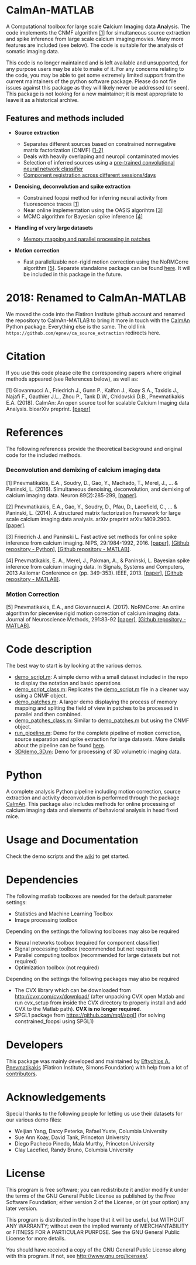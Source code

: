 CaImAn-MATLAB
======
A Computational toolbox for large scale **Ca**lcium **Im**aging data **An**alysis.
The code implements the CNMF algorithm [[1]](#neuron) for simultaneous source extraction and spike inference from large scale calcium imaging movies. Many more features are included (see below). The code is suitable for the analysis of somatic imaging data.

This code is no longer maintained and is left available and unsupported, for any purpose users may be able to make of it. For any concerns relating to the code, you may be able to get some extremely limited support from the current maintainers of the python software package. Please do not file issues against this package as they will likely never be addressed (or seen). This package is not looking for a new maintainer; it is most appropriate to leave it as a historical archive.

## Features and methods included

* **Source extraction** 

    * Separates different sources based on constrained nonnegative matrix factorization (CNMF) [[1-2]](#neuron)
    * Deals with heavily overlaping and neuropil contaminated movies     
    * Selection of inferred sources using a [pre-trained convolutional neural network classifier](https://github.com/flatironinstitute/CaImAn-MATLAB/wiki/Component-classification-with-a-convolutional-neural-network)
    * [Component registration across different sessions/days](https://github.com/flatironinstitute/CaImAn-MATLAB/wiki/Registering-ROIs-across-different-sessions-%5C--days) 

* **Denoising, deconvolution and spike extraction**

    * Constrained foopsi method for inferring neural activity from fluorescence traces [[1]](#neuron)
    * Near online implementation using the OASIS algorihtm [[3]](#oasis)
    * MCMC algorithm for Bayesian spike inference [[4]](#mcmc)
    
* **Handling of very large datasets**

    * [Memory mapping and parallel processing in patches](https://github.com/flatironinstitute/CaImAn-MATLAB/wiki/Processing-of-large-datasets)
    
* **Motion correction**

    * Fast parallelizable non-rigid motion correction using the NoRMCorre algorithm [[5]](#normcorre). Separate standalone package can be found [here](https://github.com/simonsfoundation/NoRMCorre). It will be included in this package in the future.
    
2018: Renamed to CaImAn-MATLAB
======
We moved the code into the Flatiron Institute github account and renamed the repository to CaImAn-MATLAB to bring it more in touch with the [CaImAn](https://github.com/flatironinstitute/CaImAn) Python package. Everything else is the same. The old link ```https://github.com/epnev/ca_source_extraction``` redirects here.

# Citation

If you use this code please cite the corresponding papers where original methods appeared (see References below), as well as: 

<a name="caiman"></a>[1] Giovannucci A., Friedrich J., Gunn P., Kalfon J., Koay S.A., Taxidis J., Najafi F., Gauthier J.L., Zhou P., Tank D.W., Chklovskii D.B., Pnevmatikakis E.A. (2018). CaImAn: An open source tool for scalable Calcium Imaging data Analysis. bioarXiv preprint. [[paper]](https://doi.org/10.1101/339564)

# References

The following references provide the theoretical background and original code for the included methods. 

### Deconvolution and demixing of calcium imaging data

<a name="neuron"></a>[1] Pnevmatikakis, E.A., Soudry, D., Gao, Y., Machado, T., Merel, J., ... & Paninski, L. (2016). Simultaneous denoising, deconvolution, and demixing of calcium imaging data. Neuron 89(2):285-299, [[paper]](http://dx.doi.org/10.1016/j.neuron.2015.11.037). 

<a name="struct"></a>[2] Pnevmatikakis, E.A., Gao, Y., Soudry, D., Pfau, D., Lacefield, C., ... & Paninski, L. (2014). A structured matrix factorization framework for large scale calcium imaging data analysis. arXiv preprint arXiv:1409.2903. [[paper]](http://arxiv.org/abs/1409.2903). 

<a name="oasis"></a>[3] Friedrich J. and Paninski L. Fast active set methods for online spike inference from calcium imaging. NIPS, 29:1984-1992, 2016. [[paper]](https://papers.nips.cc/paper/6505-fast-active-set-methods-for-online-spike-inference-from-calcium-imaging), [[Github repository - Python]](https://github.com/j-friedrich/OASIS), [[Github repository - MATLAB]](https://github.com/zhoupc/OASIS_matlab).

<a name="mcmc"></a>[4] Pnevmatikakis, E. A., Merel, J., Pakman, A., & Paninski, L. Bayesian spike inference from calcium imaging data. In Signals, Systems and Computers, 2013 Asilomar Conference on (pp. 349-353). IEEE, 2013. [[paper]](https://arxiv.org/abs/1311.6864), [[Github repository - MATLAB]](https://github.com/epnev/continuous_time_ca_sampler).

### Motion Correction

<a name="normcorre"></a>[5] Pnevmatikakis, E.A., and Giovannucci A. (2017). NoRMCorre: An online algorithm for piecewise rigid motion correction of calcium imaging data. Journal of Neuroscience Methods, 291:83-92 [[paper]](https://doi.org/10.1016/j.jneumeth.2017.07.031), [[Github repository - MATLAB]](https://github.com/simonsfoundation/normcorre).

Code description
=======

The best way to start is by looking at the various demos.
- [demo_script.m](https://github.com/epnev/ca_source_extraction/blob/master/demo_script.m): A simple demo with a small dataset included in the repo to display the notation and basic operations
- [demo_script_class.m](https://github.com/flatironinstitute/CaImAn-MATLAB/blob/master/demo_script_class.m): Replicates the [demo_script.m](https://github.com/epnev/ca_source_extraction/blob/master/demo_script.m) file in a cleaner way using a CNMF object.
- [demo_patches.m](https://github.com/epnev/ca_source_extraction/blob/master/demo_patches.m): A larger demo displaying the process of memory mapping and spliting the field of view in patches to be processed in parallel and then combined.
- [demo_patches_class.m](https://github.com/epnev/ca_source_extraction/blob/master/demo_patches_class.m): Similar to [demo_patches.m](https://github.com/epnev/ca_source_extraction/blob/master/demo_patches.m) but using the CNMF object.
- [run_pipeline.m](https://github.com/epnev/ca_source_extraction/blob/master/run_pipeline.m): Demo for the complete pipeline of motion correction, source separation and spike extraction for large datasets. More details about the pipeline can be found [here](https://github.com/epnev/ca_source_extraction/wiki/Complete-analysis-pipeline).
- [3D/demo_3D.m](https://github.com/epnev/ca_source_extraction/blob/master/3D/demo_3D.m): Demo for processing of 3D volumetric imaging data.

# Python

A complete analysis Python pipeline including motion correction, source extraction and activity deconvolution is performed through the package [CaImAn](https://github.com/flatironinstitute/caiman). This package also includes methods for online processing of calcium imaging data and elements of behavioral analysis in head fixed mice. 

Usage and Documentation
=======
Check the demo scripts and the [wiki](https://github.com/flatironinstitute/CaImAn-MATLAB/wiki) to get started.

Dependencies
========
The following matlab toolboxes are needed for the default parameter settings:

- Statistics and Machine Learning Toolbox
- Image processing toolbox

Depending on the settings the following toolboxes may also be required

- Neural networks toolbox (required for component classifier)
- Signal processing toolbox (recommended but not required)
- Parallel computing toolbox (recommended for large datasets but not required)
- Optimization toolbox (not required)

Depending on the settings the following packages may also be required

- The CVX library which can be downloaded from http://cvxr.com/cvx/download/ (after unpacking CVX open Matlab and run cvx_setup from inside the CVX directory to properly install and add CVX to the Matlab path). **CVX is no longer required**.
- SPGL1 package from https://github.com/mpf/spgl1 (for solving constrained_foopsi using SPGL1)

# Developers

This package was mainly developed and maintained by [Eftychios A. Pnevmatikakis](https://github.com/epnev) (Flatiron Institute, Simons Foundation) with help from a lot of [contributors](https://github.com/flatironinstitute/CaImAn-MATLAB/graphs/contributors).

# Acknowledgements

Special thanks to the following people for letting us use their datasets for our various demo files:

* Weijian Yang, Darcy Peterka, Rafael Yuste, Columbia University
* Sue Ann Koay, David Tank, Princeton University
* Diego Pacheco Pinedo, Mala Murthy, Princeton University
* Clay Lacefied, Randy Bruno, Columbia University

License
=======

This program is free software; you can redistribute it and/or
modify it under the terms of the GNU General Public License
as published by the Free Software Foundation; either version 2
of the License, or (at your option) any later version.

This program is distributed in the hope that it will be useful,
but WITHOUT ANY WARRANTY; without even the implied warranty of
MERCHANTABILITY or FITNESS FOR A PARTICULAR PURPOSE.  See the
GNU General Public License for more details.

You should have received a copy of the GNU General Public License
along with this program.  If not, see <http://www.gnu.org/licenses/>.
